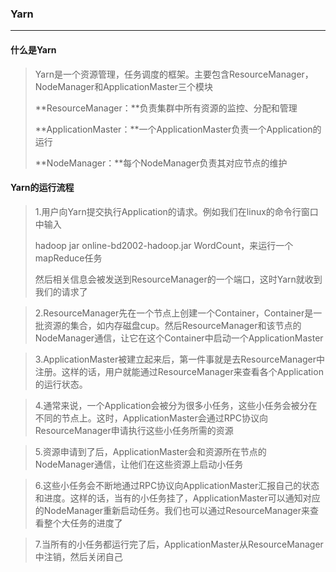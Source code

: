 ### Yarn

***

#### 什么是Yarn

> Yarn是一个资源管理，任务调度的框架。主要包含ResourceManager，NodeManager和ApplicationMaster三个模块
>
> **ResourceManager：**负责集群中所有资源的监控、分配和管理
>
> **ApplicationMaster：**一个ApplicationMaster负责一个Application的运行
>
> **NodeManager：**每个NodeManager负责其对应节点的维护



#### Yarn的运行流程

> 1.用户向Yarn提交执行Application的请求。例如我们在linux的命令行窗口中输入
>
> hadoop jar online-bd2002-hadoop.jar WordCount，来运行一个mapReduce任务
>
> 然后相关信息会被发送到ResourceManager的一个端口，这时Yarn就收到我们的请求了

> 2.ResourceManager先在一个节点上创建一个Container，Container是一批资源的集合，如内存磁盘cup。然后ResourceManager和该节点的NodeManager通信，让它在这个Container中启动一个ApplicationMaster

> 3.ApplicationMaster被建立起来后，第一件事就是去ResourceManager中注册。这样的话，用户就能通过ResourceManager来查看各个Application的运行状态。

> 4.通常来说，一个Application会被分为很多小任务，这些小任务会被分在不同的节点上。这时，ApplicationMaster会通过RPC协议向ResourceManager申请执行这些小任务所需的资源

> 5.资源申请到了后，ApplicationMaster会和资源所在节点的NodeManager通信，让他们在这些资源上启动小任务

> 6.这些小任务会不断地通过RPC协议向ApplicationMaster汇报自己的状态和进度。这样的话，当有的小任务挂了，ApplicationMaster可以通知对应的NodeManager重新启动任务。我们也可以通过ResourceManager来查看整个大任务的进度了

> 7.当所有的小任务都运行完了后，ApplicationMaster从ResourceManager中注销，然后关闭自己